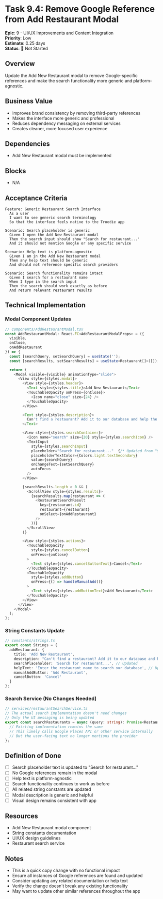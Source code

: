 # Task 9.4: Remove Google Reference from Add Restaurant Modal

**Epic**: 9 - UI/UX Improvements and Content Integration  
**Priority**: Low  
**Estimate**: 0.25 days  
**Status**: 🔴 Not Started

## Overview
Update the Add New Restaurant modal to remove Google-specific references and make the search functionality more generic and platform-agnostic.

## Business Value
- Improves brand consistency by removing third-party references
- Makes the interface more generic and professional
- Reduces dependency messaging on external services
- Creates cleaner, more focused user experience

## Dependencies
- Add New Restaurant modal must be implemented

## Blocks
- N/A

## Acceptance Criteria

```gherkin
Feature: Generic Restaurant Search Interface
  As a user
  I want to see generic search terminology
  So that the interface feels native to the Troodie app

Scenario: Search placeholder is generic
  Given I open the Add New Restaurant modal
  Then the search input should show "Search for restaurant..."
  And it should not mention Google or any specific service

Scenario: Help text is platform-agnostic
  Given I am in the Add New Restaurant modal
  Then any help text should be generic
  And should not reference specific search providers

Scenario: Search functionality remains intact
  Given I search for a restaurant name
  When I type in the search input
  Then the search should work exactly as before
  And return relevant restaurant results
```

## Technical Implementation

### Modal Component Updates
```typescript
// components/AddRestaurantModal.tsx
const AddRestaurantModal: React.FC<AddRestaurantModalProps> = ({
  visible,
  onClose,
  onAddRestaurant
}) => {
  const [searchQuery, setSearchQuery] = useState('');
  const [searchResults, setSearchResults] = useState<Restaurant[]>([]);

  return (
    <Modal visible={visible} animationType="slide">
      <View style={styles.modal}>
        <View style={styles.header}>
          <Text style={styles.title}>Add New Restaurant</Text>
          <TouchableOpacity onPress={onClose}>
            <Icon name="close" size={24} />
          </TouchableOpacity>
        </View>

        <Text style={styles.description}>
          Can't find a restaurant? Add it to our database and help the community discover new places!
        </Text>

        <View style={styles.searchContainer}>
          <Icon name="search" size={20} style={styles.searchIcon} />
          <TextInput
            style={styles.searchInput}
            placeholder="Search for restaurant..."  {/* Updated from "Search for restaurant on Google..." */}
            placeholderTextColor={Colors.light.textSecondary}
            value={searchQuery}
            onChangeText={setSearchQuery}
            autoFocus
          />
        </View>

        {searchResults.length > 0 && (
          <ScrollView style={styles.results}>
            {searchResults.map(restaurant => (
              <RestaurantSearchResult 
                key={restaurant.id}
                restaurant={restaurant}
                onSelect={onAddRestaurant}
              />
            ))}
          </ScrollView>
        )}

        <View style={styles.actions}>
          <TouchableOpacity 
            style={styles.cancelButton} 
            onPress={onClose}
          >
            <Text style={styles.cancelButtonText}>Cancel</Text>
          </TouchableOpacity>
          <TouchableOpacity 
            style={styles.addButton}
            onPress={() => handleManualAdd()}
          >
            <Text style={styles.addButtonText}>Add Restaurant</Text>
          </TouchableOpacity>
        </View>
      </View>
    </Modal>
  );
};
```

### String Constants Update
```typescript
// constants/strings.ts
export const Strings = {
  addRestaurant: {
    title: 'Add New Restaurant',
    description: "Can't find a restaurant? Add it to our database and help the community discover new places!",
    searchPlaceholder: 'Search for restaurant...', // Updated
    helpText: 'Enter the restaurant name to search our database', // Updated
    manualAddButton: 'Add Restaurant',
    cancelButton: 'Cancel'
  }
};
```

### Search Service (No Changes Needed)
```typescript
// services/restaurantSearchService.ts
// The actual search implementation doesn't need changes
// Only the UI messaging is being updated
export const searchRestaurants = async (query: string): Promise<Restaurant[]> => {
  // Existing implementation remains the same
  // This likely calls Google Places API or other service internally
  // But the user-facing text no longer mentions the provider
};
```

## Definition of Done
- [ ] Search placeholder text is updated to "Search for restaurant..."
- [ ] No Google references remain in the modal
- [ ] Help text is platform-agnostic
- [ ] Search functionality continues to work as before
- [ ] All related string constants are updated
- [ ] Modal description is generic and helpful
- [ ] Visual design remains consistent with app

## Resources
- Add New Restaurant modal component
- String constants documentation
- UI/UX design guidelines
- Restaurant search service

## Notes
- This is a quick copy change with no functional impact
- Ensure all instances of Google references are found and updated
- Consider updating any related documentation or help text
- Verify the change doesn't break any existing functionality
- May want to update other similar references throughout the app
